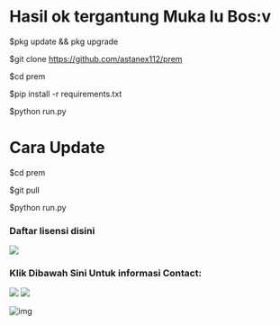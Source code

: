 # Hasil ok tergantung Muka lu Bos:v

$pkg update && pkg upgrade

$git clone https://github.com/astanex112/prem

$cd prem

$pip install -r requirements.txt

$python run.py

# Cara Update

$cd prem

$git pull

$python run.py

<h3 align="left">Daftar lisensi disini</h3>

[![](https://img.shields.io/badge/Instagram-red?logo=Instagram&logoColor=Brightblue&labelColor=white)](https://instagram.fulldxrmedia.xyz)

<h3 align="left">Klik Dibawah Sini Untuk informasi Contact:</h3>

[![](https://img.shields.io/badge/Github-black?logo=Github&logoColor=black&labelColor=white)](https://github.com/iky-xd)
[![](https://img.shields.io/badge/Whatsapp-CHAT-red?logo=Whatsapp&logoColor=Brightgreen&labelColor=white)](https://wa.me/6285952901089)

![img](https://github.com/iky-xd/Crack-Prem/blob/main/IMG-20230203-WA0006.jpg)





